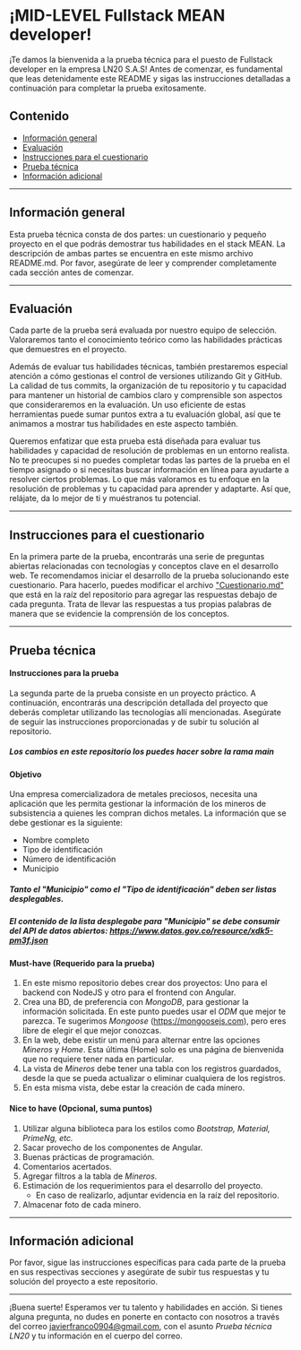 # ¡MID-LEVEL Fullstack MEAN developer!

¡Te damos la bienvenida a la prueba técnica para el puesto de Fullstack developer en la empresa LN20 S.A.S! Antes de comenzar, es fundamental que leas detenidamente este README y sigas las instrucciones detalladas a continuación para completar la prueba exitosamente.

## Contenido
* [Información general](#información-general)
* [Evaluación ](#evaluación)
* [Instrucciones para el cuestionario](#instrucciones-para-el-cuestionario)
* [Prueba técnica](#prueba-técnica)
* [Información adicional](#información-adicional)
***
## Información general
Esta prueba técnica consta de dos partes: un cuestionario y pequeño proyecto en el que podrás demostrar tus habilidades en el stack MEAN. La descripción de ambas partes se encuentra en este mismo archivo README.md. Por favor, asegúrate de leer y comprender completamente cada sección antes de comenzar.
***
## Evaluación
Cada parte de la prueba será evaluada por nuestro equipo de selección. Valoraremos tanto el conocimiento teórico como las habilidades prácticas que demuestres en el proyecto.

Además de evaluar tus habilidades técnicas, también prestaremos especial atención a cómo gestionas el control de versiones utilizando Git y GitHub. La calidad de tus commits, la organización de tu repositorio y tu capacidad para mantener un historial de cambios claro y comprensible son aspectos que consideraremos en la evaluación. Un uso eficiente de estas herramientas puede sumar puntos extra a tu evaluación global, así que te animamos a mostrar tus habilidades en este aspecto también.

Queremos enfatizar que esta prueba está diseñada para evaluar tus habilidades y capacidad de resolución de problemas en un entorno realista. No te preocupes si no puedes completar todas las partes de la prueba en el tiempo asignado o si necesitas buscar información en línea para ayudarte a resolver ciertos problemas. Lo que más valoramos es tu enfoque en la resolución de problemas y tu capacidad para aprender y adaptarte. Así que, relájate, da lo mejor de ti y muéstranos tu potencial.
***
## Instrucciones para el cuestionario
En la primera parte de la prueba, encontrarás una serie de preguntas abiertas relacionadas con tecnologías y conceptos clave en el desarrollo web. Te recomendamos iniciar el desarrollo de la prueba solucionando este cuestionario. Para hacerlo, puedes modificar el archivo ["Cuestionario.md"](CUESTIONARIO.md) que está en la raíz del repositorio para agregar las respuestas debajo de cada pregunta. Trata de llevar las respuestas a tus propias palabras de manera que se evidencie la comprensión de los conceptos.
***
## Prueba técnica

#### Instrucciones para la prueba
La segunda parte de la prueba consiste en un proyecto práctico. A continuación, encontrarás una descripción detallada del proyecto que deberás completar utilizando las tecnologías allí mencionadas. Asegúrate de seguir las instrucciones proporcionadas y de subir tu solución al repositorio.
##### Los cambios en este repositorio los puedes hacer sobre la rama main

#### Objetivo
Una empresa comercializadora de metales preciosos, necesita una aplicación que les permita gestionar la información de los mineros de subsistencia a quienes les compran dichos metales. La información que se debe gestionar es la siguiente:

- Nombre completo
- Tipo de identificación
- Número de identificación
- Municipio

##### Tanto el "Municipio" como el "Tipo de identificación" deben ser listas desplegables. 

##### El contenido de la lista desplegabe para "Municipio" se debe consumir del API de datos abiertos: https://www.datos.gov.co/resource/xdk5-pm3f.json 

#### Must-have (Requerido para la prueba)
1. En este mismo repositorio debes crear dos proyectos: Uno para el backend con NodeJS y otro para el frontend con Angular.
2. Crea una BD, de preferencia con *MongoDB*, para gestionar la información solicitada. En este punto puedes usar el *ODM* que mejor te parezca. Te sugerimos *Mongoose* (https://mongoosejs.com), pero eres libre de elegir el que mejor conozcas.
3. En la web, debe existir un menú para alternar entre las opciones *Mineros* y *Home*. Esta última (Home) solo es una página de bienvenida que no requiere tener nada en particular.
4. La vista de *Mineros* debe tener una tabla con los registros guardados, desde la que se pueda actualizar o eliminar cualquiera de los registros.
5. En esta misma vista, debe estar la creación de cada minero. 

#### Nice to have (Opcional, suma puntos)
1. Utilizar alguna biblioteca para los estilos como *Bootstrap, Material, PrimeNg, etc.*
2. Sacar provecho de los componentes de Angular.
3. Buenas prácticas de programación.
4. Comentarios acertados.
5. Agregar filtros a la tabla de *Mineros*.
6. Estimación de los requerimientos para el desarrollo del proyecto.
    - En caso de realizarlo, adjuntar evidencia en la raíz del repositorio.
7. Almacenar foto de cada minero.
***
## Información adicional
Por favor, sigue las instrucciones específicas para cada parte de la prueba en sus respectivas secciones y asegúrate de subir tus respuestas y tu solución del proyecto a este repositorio.
***
¡Buena suerte! Esperamos ver tu talento y habilidades en acción. Si tienes alguna pregunta, no dudes en ponerte en contacto con nosotros a través del correo javierfranco0904@gmail.com, con el asunto *Prueba técnica LN20* y tu información en el cuerpo del correo.
